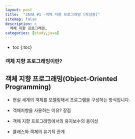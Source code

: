 ```yaml
---
layout: post
title:  "JAVA #1 -객체 지향 프로그래밍 [작성중]"
sitemap: false
description: >
  객체 지향 프로그래밍, 
categories: [study,java]
---
```

 * toc
  {:toc}

### 객체 지향 프로그래밍이란?

## 객체 지향 프로그래밍(Object-Oriented Programming)
- 현실 세계의 객체를 모델링해서 프로그램을 구성하는 방식입니다.
- 객체지향을 사용하는 이유? 장점

- 객체 지향 프로그래밍에서의 유지보수의 용이성 
- 클래스와 객체의 유기적 관계
